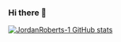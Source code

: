 ### Hi there 👋

[![JordanRoberts-1 GitHub stats](https://github-readme-stats.vercel.app/api?username=jordanroberts-1)](https://github.com/anuraghazra/github-readme-stats)

<!--
**JordanRoberts-1/JordanRoberts-1** is a ✨ _special_ ✨ repository because its `README.md` (this file) appears on your GitHub profile.

Here are some ideas to get you started:

- 🔭 I’m currently working on ...
- 🌱 I’m currently learning ...
- 👯 I’m looking to collaborate on ...
- 🤔 I’m looking for help with ...
- 💬 Ask me about ...
- 📫 How to reach me: ...
- 😄 Pronouns: ...
- ⚡ Fun fact: ...
-->
